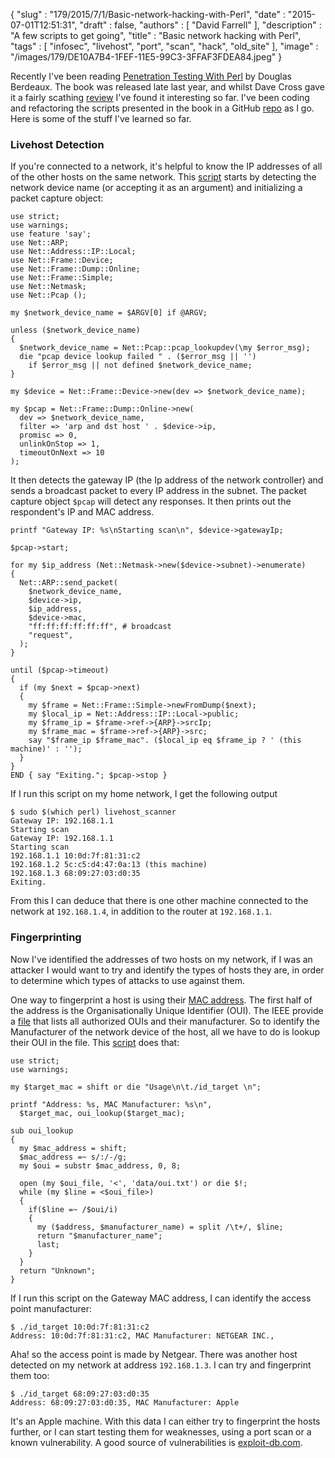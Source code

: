 {
   "slug" : "179/2015/7/1/Basic-network-hacking-with-Perl",
   "date" : "2015-07-01T12:51:31",
   "draft" : false,
   "authors" : [
      "David Farrell"
   ],
   "description" : "A few scripts to get going",
   "title" : "Basic network hacking with Perl",
   "tags" : [
      "infosec",
      "livehost",
      "port",
      "scan",
      "hack",
      "old_site"
   ],
   "image" : "/images/179/DE10A7B4-1FEF-11E5-99C3-3FFAF3FDEA84.jpeg"
}

Recently I've been reading [Penetration Testing With Perl](https://www.packtpub.com/networking-and-servers/penetration-testing-perl-raw) by Douglas Berdeaux. The book was released late last year, and whilst Dave Cross gave it a fairly scathing [review](http://perlhacks.com/2015/02/penetration-testing-perl/) I've found it interesting so far. I've been coding and refactoring the scripts presented in the book in a GitHub [repo](https://github.com/dnmfarrell/Penetration-Testing-With-Perl) as I go. Here is some of the stuff I've learned so far.

### Livehost Detection

If you're connected to a network, it's helpful to know the IP addresses of all of the other hosts on the same network. This [script](https://github.com/dnmfarrell/Penetration-Testing-With-Perl/blob/master/livehost_scanner) starts by detecting the network device name (or accepting it as an argument) and initializing a packet capture object:

``` prettyprint
use strict;
use warnings;
use feature 'say';
use Net::ARP;
use Net::Address::IP::Local;
use Net::Frame::Device;
use Net::Frame::Dump::Online;
use Net::Frame::Simple;
use Net::Netmask;
use Net::Pcap ();

my $network_device_name = $ARGV[0] if @ARGV;

unless ($network_device_name)
{
  $network_device_name = Net::Pcap::pcap_lookupdev(\my $error_msg);
  die "pcap device lookup failed " . ($error_msg || '')
    if $error_msg || not defined $network_device_name;
}

my $device = Net::Frame::Device->new(dev => $network_device_name);

my $pcap = Net::Frame::Dump::Online->new(
  dev => $network_device_name,
  filter => 'arp and dst host ' . $device->ip,
  promisc => 0,
  unlinkOnStop => 1,
  timeoutOnNext => 10
);
```

It then detects the gateway IP (the Ip address of the network controller) and sends a broadcast packet to every IP address in the subnet. The packet capture object `$pcap` will detect any responses. It then prints out the respondent's IP and MAC address.

``` prettyprint
printf "Gateway IP: %s\nStarting scan\n", $device->gatewayIp;

$pcap->start;

for my $ip_address (Net::Netmask->new($device->subnet)->enumerate)
{
  Net::ARP::send_packet(
    $network_device_name,
    $device->ip,
    $ip_address,
    $device->mac,
    "ff:ff:ff:ff:ff:ff", # broadcast
    "request",
  );
}

until ($pcap->timeout)
{
  if (my $next = $pcap->next)
  {
    my $frame = Net::Frame::Simple->newFromDump($next);
    my $local_ip = Net::Address::IP::Local->public;
    my $frame_ip = $frame->ref->{ARP}->srcIp;
    my $frame_mac = $frame->ref->{ARP}->src;
    say "$frame_ip $frame_mac". ($local_ip eq $frame_ip ? ' (this machine)' : '');
  }
}
END { say "Exiting."; $pcap->stop }
```

If I run this script on my home network, I get the following output

``` prettyprint
$ sudo $(which perl) livehost_scanner
Gateway IP: 192.168.1.1
Starting scan
Gateway IP: 192.168.1.1
Starting scan
192.168.1.1 10:0d:7f:81:31:c2
192.168.1.2 5c:c5:d4:47:0a:13 (this machine)
192.168.1.3 68:09:27:03:d0:35
Exiting.
```

From this I can deduce that there is one other machine connected to the network at `192.168.1.4`, in addition to the router at `192.168.1.1`.

### Fingerprinting

Now I've identified the addresses of two hosts on my network, if I was an attacker I would want to try and identify the types of hosts they are, in order to determine which types of attacks to use against them.

One way to fingerprint a host is using their [MAC address](https://en.wikipedia.org/wiki/MAC_address). The first half of the address is the Organisationally Unique Identifier (OUI). The IEEE provide a [file](http://standards-oui.ieee.org/oui.txt) that lists all authorized OUIs and their manufacturer. So to identify the Manufacturer of the network device of the host, all we have to do is lookup their OUI in the file. This [script](https://github.com/dnmfarrell/Penetration-Testing-With-Perl/blob/master/id_target) does that:

``` prettyprint
use strict;
use warnings;

my $target_mac = shift or die "Usage\n\t./id_target \n";

printf "Address: %s, MAC Manufacturer: %s\n",
  $target_mac, oui_lookup($target_mac);

sub oui_lookup
{
  my $mac_address = shift;
  $mac_address =~ s/:/-/g;
  my $oui = substr $mac_address, 0, 8;

  open (my $oui_file, '<', 'data/oui.txt') or die $!;
  while (my $line = <$oui_file>)
  {
    if($line =~ /$oui/i)
    {
      my ($address, $manufacturer_name) = split /\t+/, $line;
      return "$manufacturer_name";
      last;
    }
  }
  return "Unknown";
}
```

If I run this script on the Gateway MAC address, I can identify the access point manufacturer:

``` prettyprint
$ ./id_target 10:0d:7f:81:31:c2
Address: 10:0d:7f:81:31:c2, MAC Manufacturer: NETGEAR INC.,
```

Aha! so the access point is made by Netgear. There was another host detected on my network at address `192.168.1.3`. I can try and fingerprint them too:

``` prettyprint
$ ./id_target 68:09:27:03:d0:35
Address: 68:09:27:03:d0:35, MAC Manufacturer: Apple
```

It's an Apple machine. With this data I can either try to fingerprint the hosts further, or I can start testing them for weaknesses, using a port scan or a known vulnerability. A good source of vulnerabilities is [exploit-db.com](http://www.exploit-db.com).

